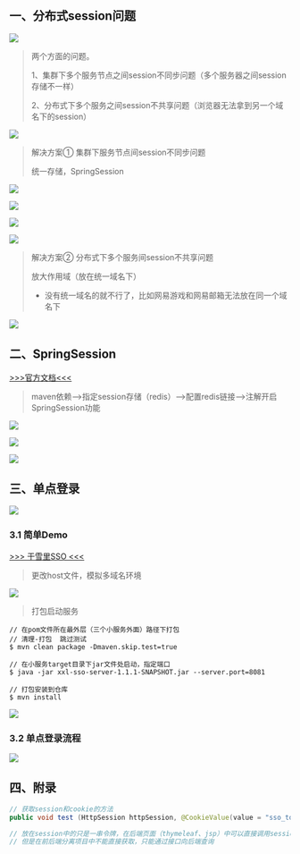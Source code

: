 ## 一、分布式session问题

![](https://raw.githubusercontent.com/Super-YYQ/PicGoPicture/main/PicGo/20201223095238.png)

> 两个方面的问题。
>
> 1、集群下多个服务节点之间session不同步问题（多个服务器之间session存储不一样）
>
> 2、分布式下多个服务之间session不共享问题（浏览器无法拿到另一个域名下的session）

![](https://raw.githubusercontent.com/Super-YYQ/PicGoPicture/main/PicGo/20201223095359.png)

> 解决方案① 集群下服务节点间session不同步问题
>
> 统一存储，SpringSession

![](https://raw.githubusercontent.com/Super-YYQ/PicGoPicture/main/PicGo/20201223100804.png)

![](https://raw.githubusercontent.com/Super-YYQ/PicGoPicture/main/PicGo/20201223100924.png)

![](https://raw.githubusercontent.com/Super-YYQ/PicGoPicture/main/PicGo/20201223101216.png)

![](https://raw.githubusercontent.com/Super-YYQ/PicGoPicture/main/PicGo/20201223101427.png)

> 解决方案② 分布式下多个服务间session不共享问题
>
> 放大作用域（放在统一域名下）
>
> - 没有统一域名的就不行了，比如网易游戏和网易邮箱无法放在同一个域名下

![](https://raw.githubusercontent.com/Super-YYQ/PicGoPicture/main/PicGo/20201223102244.png)

## 二、SpringSession

[>>>官方文档<<<](https://docs.spring.io/spring-session/docs/current/reference/html5/index.html#samples)

> maven依赖-->指定session存储（redis）-->配置redis链接-->注解开启SpringSession功能

![](https://raw.githubusercontent.com/Super-YYQ/PicGoPicture/main/PicGo/20201223142651.png)

![](https://raw.githubusercontent.com/Super-YYQ/PicGoPicture/main/PicGo/20201223154215.png)

![](https://raw.githubusercontent.com/Super-YYQ/PicGoPicture/main/PicGo/20201223154402.png)



## 三、单点登录

![](https://raw.githubusercontent.com/Super-YYQ/PicGoPicture/main/PicGo/20201223164734.png)

### 3.1 简单Demo

[>>> 于雪里SSO <<<](https://gitee.com/xuxueli0323/xxl-sso?_from=gitee_search)

> 更改host文件，模拟多域名环境

![](https://raw.githubusercontent.com/Super-YYQ/PicGoPicture/main/PicGo/20201223170624.png)

> 打包启动服务

```shell
// 在pom文件所在最外层（三个小服务外面）路径下打包
// 清理-打包  跳过测试
$ mvn clean package -Dmaven.skip.test=true

// 在小服务target目录下jar文件处启动，指定端口
$ java -jar xxl-sso-server-1.1.1-SNAPSHOT.jar --server.port=8081

// 打包安装到仓库
$ mvn install
```

![](https://raw.githubusercontent.com/Super-YYQ/PicGoPicture/main/PicGo/20201223171849.png)

### 3.2 单点登录流程

![](https://raw.githubusercontent.com/Super-YYQ/PicGoPicture/main/PicGo/Untitled%20Diagram%20(1).png)



## 四、附录

```java
// 获取session和cookie的方法
public void test (HttpSession httpSession, @CookieValue(value = "sso_token",required = false) String sso_token){}

// 放在session中的只是一串令牌，在后端页面（thymeleaf、jsp）中可以直接调用session.value
// 但是在前后端分离项目中不能直接获取，只能通过接口向后端查询
```

